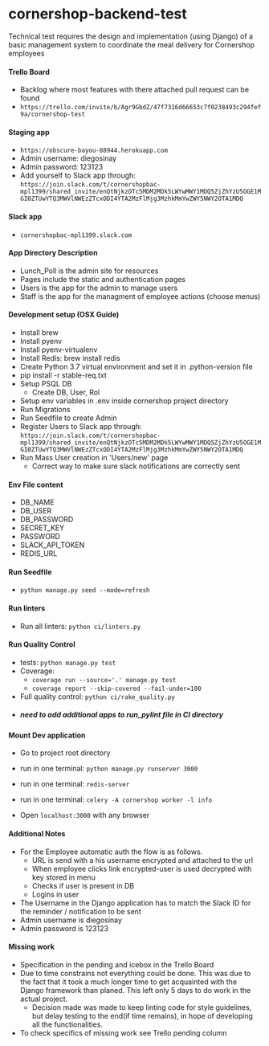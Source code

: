 # cornershop-backend-test
Technical test requires the design and implementation (using Django) of a basic management system to coordinate the meal delivery for Cornershop employees

#### Trello Board
* Backlog where most features with there attached pull request can be found
* `https://trello.com/invite/b/Agr9GbdZ/47f7316d66653c7f0238493c294fef9a/cornershop-test`

#### Staging app
* `https://obscure-bayou-88944.herokuapp.com`
* Admin username: diegosinay
* Admin password: 123123
* Add yourself to Slack app through: `https://join.slack.com/t/cornershopbac-mpl1399/shared_invite/enQtNjkzOTc5MDM2MDk5LWYwMWY1MDQ5ZjZhYzU5OGE1MGI0ZTUwYTQ3MWVlNWEzZTcxODI4YTA2MzFlMjg3MzhkMmYwZWY5NWY2OTA1MDQ`

#### Slack app
* `cornershopbac-mpl1399.slack.com`

#### App Directory Description
* Lunch_Poll is the admin site for resources
* Pages include the static and authentication pages
* Users is the app for the admin to manage users
* Staff is the app for the managment of employee actions (choose menus)

#### Development setup (OSX Guide)

* Install brew
* Install pyenv
* Install pyenv-virtualenv
* Install Redis: brew install redis
* Create Python 3.7 virtual environment and set it in .python-version file
* pip install -r stable-req.txt
* Setup PSQL DB
   * Create DB, User, Rol
* Setup env variables in .env inside cornershop project directory
* Run Migrations
* Run Seedfile to create Admin
* Register Users to Slack app through: `https://join.slack.com/t/cornershopbac-mpl1399/shared_invite/enQtNjkzOTc5MDM2MDk5LWYwMWY1MDQ5ZjZhYzU5OGE1MGI0ZTUwYTQ3MWVlNWEzZTcxODI4YTA2MzFlMjg3MzhkMmYwZWY5NWY2OTA1MDQ`
* Run Mass User creation in 'Users/new' page
  * Correct way to make sure slack notifications are correctly sent

#### Env File content
* DB_NAME
* DB_USER
* DB_PASSWORD
* SECRET_KEY
* PASSWORD
* SLACK_API_TOKEN
* REDIS_URL

#### Run Seedfile

* `python manage.py seed --mode=refresh`

#### Run linters

* Run all linters: `python ci/linters.py`

#### Run Quality Control

* tests: `python manage.py test`
* Coverage:
  * `coverage run --source='.' manage.py test`
  * `coverage report --skip-covered --fail-under=100`
* Full quality control: `python ci/rake_quality.py`
* ##### need to add additional apps to run_pylint file in CI directory


#### Mount Dev application
* Go to project root directory
* run in one terminal: `python manage.py runserver 3000`
* run in one terminal: `redis-server`
* run in one terminal: `celery -A cornershop worker -l info`

* Open `localhost:3000` with any browser

#### Additional Notes
* For the Employee automatic auth the flow is as follows.
  * URL is send with a his username encrypted and attached to the url
  * When employee clicks link encrypted-user is used decrypted with key stored in menu
  * Checks if user is present in DB
  * Logins in user
* The Username in the Django application has to match the Slack ID for the reminder / notification to be sent
* Admin username is diegosinay
* Admin password is 123123

#### Missing work
* Specification in the pending and icebox in the Trello Board
* Due to time constrains not everything could be done. This was due to the fact that it took a much longer time to get acquainted with the Django framework than planed. This left only 5 days to do work in the actual project.
  * Decision made was made to keep linting code for style guidelines, but delay testing to the end(if time remains), in hope of developing all the functionalities.
* To check specifics of missing work see Trello pending column 
